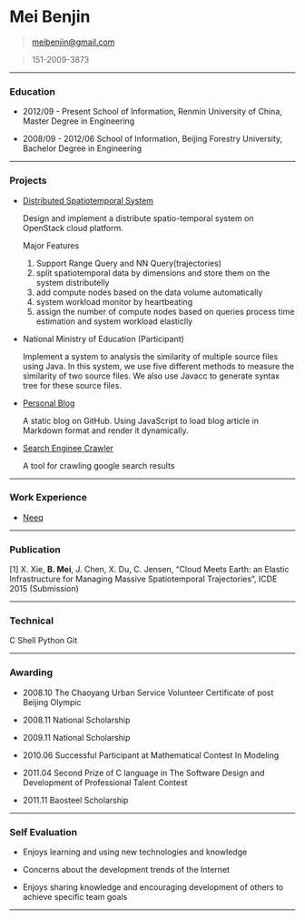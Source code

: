 # Mei Benjin

> [meibenjin@gmail.com](mailto:meibenjin@gmail.com)

> 151-2009-3873

----------------------------------------------------------

### Education

* 2012/09 - Present   School of Information, Renmin University of China, Master Degree in Engineering

* 2008/09 - 2012/06   School of Information, Beijing Forestry University, Bachelor Degree in Engineering

----------------------------------------------------------

### Projects

* [Distributed Spatiotemporal System](https://github.com/meibenjin/CloudIndex)

  Design and implement a distribute spatio-temporal system on OpenStack cloud platform. 

  Major Features
  1. Support Range Query and NN Query(trajectories)
  2. split spatiotemporal data by dimensions and store them on the system distributelly
  3. add compute nodes based on the data volume automatically
  4. system workload monitor by heartbeating
  5. assign the number of compute nodes based on queries process time estimation and system workload elasticlly


* National Ministry of Education (Participant)

  Implement a system to analysis the similarity of multiple source files using Java. In this system, we use five different methods to measure the similarity of two source files. We also use Javacc to generate syntax tree for these source files.

* [Personal Blog](https://github.com/meibenjin/meibenjin.github.io)

  A static blog on GitHub. Using JavaScript to load blog article in Markdown format and render it dynamically.

* [Search Enginee Crawler](https://github.com/meibenjin/GoogleSearchCrawler)

  A tool for crawling google search results

----------------------------------------------------------

### Work Experience

* [Neeq](http://www.neeq.com.cn/)
  
----------------------------------------------------------

### Publication

[1] X. Xie, **B. Mei**, J. Chen, X. Du, C. Jensen, “Cloud Meets Earth: an Elastic Infrastructure for Managing Massive Spatiotemporal Trajectories”, ICDE 2015 (Submission)

----------------------------------------------------------

### Technical

<span class ="label-success" >C</span>
<span class ="label-warning" >Shell</span>
<span class ="label-warning" >Python</span>
<span class ="label-warning" >Git</span>

----------------------------------------------------------

### Awarding

* 2008.10   The Chaoyang Urban Service Volunteer Certificate of post Beijing Olympic

* 2008.11   National Scholarship

* 2009.11   National Scholarship

* 2010.06   Successful Participant at Mathematical Contest In Modeling

* 2011.04   Second Prize of C language in The Software Design and Development of Professional Talent Contest

* 2011.11   Baosteel Scholarship

----------------------------------------------------------

### Self Evaluation

* Enjoys learning and using new technologies and knowledge

* Concerns about the development trends of the Internet

* Enjoys sharing knowledge and encouraging development of others to achieve specific team goals

----------------------------------------------------------

